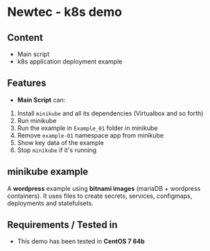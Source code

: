 # Newtec - k8s demo

Content
--

* Main script
* k8s application deployment example

Features
--

* **Main Script** can:

1) Install `minikube` and all its dependencies (Virtualbox and so forth)
2) Run minikube
3) Run the example in `Example_01` folder in minikube
4) Remove `example-01` namespace app from minikube
5) Show key data of the example
6) Stop `minikube` if it's running

minikube example
--

A **wordpress** example using **bitnami images** (mariaDB + wordpress containers). It uses files to create secrets, services, configmaps, deployments and statefulsets.

Requirements / Tested in
--

* This demo has been tested in **CentOS 7 64b**
